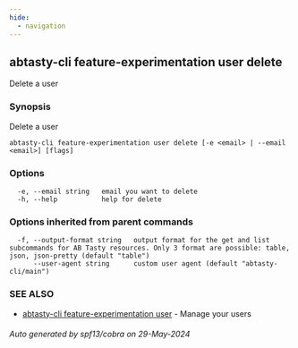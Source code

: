 ```yaml
---
hide:
  - navigation
---
```

## abtasty-cli feature-experimentation user delete

Delete a user

### Synopsis

Delete a user

```
abtasty-cli feature-experimentation user delete [-e <email> | --email <email>] [flags]
```

### Options

```
  -e, --email string   email you want to delete
  -h, --help           help for delete
```

### Options inherited from parent commands

```
  -f, --output-format string   output format for the get and list subcommands for AB Tasty resources. Only 3 format are possible: table, json, json-pretty (default "table")
      --user-agent string      custom user agent (default "abtasty-cli/main")
```

### SEE ALSO

* [abtasty-cli feature-experimentation user](abtasty-cli_feature-experimentation_user.md)	 - Manage your users

###### Auto generated by spf13/cobra on 29-May-2024
